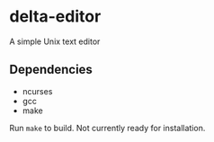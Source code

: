 # delta-editor

A simple Unix text editor

## Dependencies

- ncurses
- gcc
- make

Run `make` to build. Not currently ready for installation.
